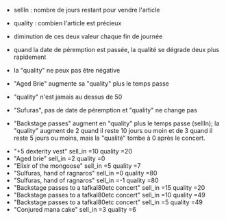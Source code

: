 * sellIn : nombre de jours restant pour vendre l'article
* quality : combien l'article est précieux
* diminution de ces deux valeur chaque fin de journée

* quand la date de péremption est passée, la qualité se dégrade deux plus rapidement
* la "quality" ne peux pas être négative
* "Aged Brie" augmente sa "quality" plus le temps passe
* "quality" n'est jamais au dessus de 50
* "Sufuras", pas de date de péremption et "quality" ne change pas
* "Backstage passes" augment en "quality" plus le temps passe (sellIn); la "quality" augment de 2 quand il reste 10 jours ou moin et de 3 quand il reste 5 jours ou moins, mais la "qualité" tombe à 0 après le concert.

- "+5 dexterity vest"                           sell_in  =10  quality  =20
- "Aged brie"                                   sell_in  =2   quality  =0
- "Elixir of the mongoose"                      sell_in  =5   quality  =7
- "Sulfuras, hand of ragnaros"                  sell_in  =0   quality  =80
- "Sulfuras, hand of ragnaros"                  sell_in  =-1  quality  =80
- "Backstage passes to a tafkal80etc concert"   sell_in  =15  quality  =20
- "Backstage passes to a tafkal80etc concert"   sell_in  =10  quality  =49
- "Backstage passes to a tafkal80etc concert"   sell_in  =5   quality  =49
- "Conjured mana cake"                          sell_in  =3   quality  =6
            
